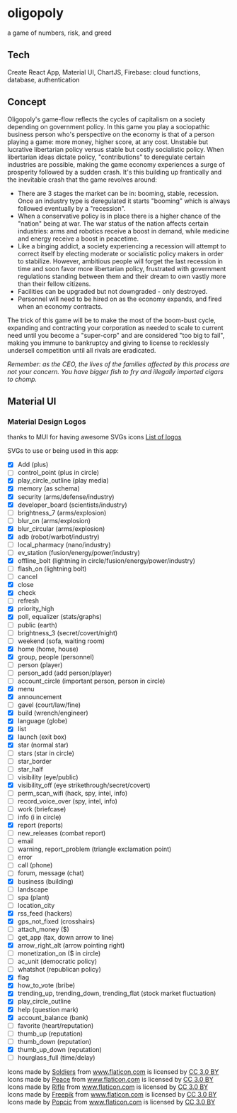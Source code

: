 # oligopoly
a game of numbers, risk, and greed

## Tech
Create React App, Material UI, ChartJS, Firebase: cloud functions, database, authentication

## Concept
Oligopoly's game-flow reflects the cycles of capitalism on a society depending on government policy. In this game you play a sociopathic business person who's perspective on the economy is that of a person playing a game: more money, higher score, at any cost. Unstable but lucrative libertarian policy versus stable but costly socialistic policy. When libertarian ideas dictate policy, "contributions" to deregulate certain industries are possible, making the game economy experiences a surge of prosperity followed by a sudden crash. It's this building up frantically and the inevitable crash that the game revolves around:

* There are 3 stages the market can be in: booming, stable, recession. Once an industry type is deregulated it starts "booming" which is always followed eventually by a "recession".
* When a conservative policy is in place there is a higher chance of the "nation" being at war. The war status of the nation affects certain industries: arms and robotics receive a boost in demand, while medicine and energy receive a boost in peacetime.
* Like a binging addict, a society experiencing a recession will attempt to correct itself by electing moderate or socialistic policy makers in order to stabilize. However, ambitious people will forget the last recession in time and soon favor more libertarian policy, frustrated with government regulations standing between them and their dream to own vastly more than their fellow citizens.
* Facilities can be upgraded but not downgraded - only destroyed.
* Personnel will need to be hired on as the economy expands, and fired when an economy contracts.

The trick of this game will be to make the most of the boom-bust cycle, expanding and contracting your corporation as needed to scale to current need until you become a "super-corp" and are considered "too big to fail", making you immune to bankruptcy and giving to license to recklessly undersell competition until all rivals are eradicated.

*Remember: as the CEO, the lives of the families affected by this process are not your concern. You have bigger fish to fry and illegally imported cigars to chomp.*

## Material UI
### Material Design Logos
thanks to MUI for having awesome SVGs icons
[List of logos](https://material.io/tools/icons/?icon=input&style=baseline)

SVGs to use or being used in this app:

* [x] Add (plus)
* [ ] control_point (plus in circle)
* [x] play_circle_outline (play media)
* [x] memory (as schema)
* [x] security (arms/defense/industry)
* [x] developer_board (scientists/industry)
* [ ] brightness_7 (arms/explosion)
* [ ] blur_on (arms/explosion)
* [x] blur_circular (arms/explosion)
* [x] adb (robot/warbot/industry)
* [ ] local_pharmacy (nano/industry)
* [ ] ev_station (fusion/energy/power/industry)
* [x] offline_bolt (lightning in circle/fusion/energy/power/industry)
* [ ] flash_on (lightning bolt)
* [ ] cancel
* [x] close
* [x] check
* [ ] refresh
* [x] priority_high
* [x] poll, equalizer (stats/graphs)
* [ ] public (earth)
* [ ] brightness_3 (secret/covert/night)
* [ ] weekend (sofa, waiting room)
* [x] home (home, house)
* [x] group, people (personnel)
* [ ] person (player)
* [ ] person_add (add person/player)
* [ ] account_circle (important person, person in circle)
* [x] menu
* [x] announcement
* [ ] gavel (court/law/fine)
* [x] build (wrench/engineer)
* [x] language (globe)
* [x] list
* [x] launch (exit box)
* [x] star (normal star)
* [ ] stars (star in circle)
* [ ] star_border
* [ ] star_half
* [ ] visibility (eye/public)
* [x] visibility_off (eye strikethrough/secret/covert)
* [ ] perm_scan_wifi (hack, spy, intel, info)
* [ ] record_voice_over (spy, intel, info)
* [ ] work (briefcase)
* [ ] info (i in circle)
* [x] report (reports)
* [ ] new_releases (combat report)
* [ ] email
* [ ] warning, report_problem (triangle exclamation point)
* [ ] error
* [ ] call (phone)
* [ ] forum, message (chat)
* [x] business (building)
* [ ] landscape
* [ ] spa (plant)
* [ ] location_city
* [x] rss_feed (hackers)
* [x] gps_not_fixed (crosshairs)
* [ ] attach_money ($)
* [ ] get_app (tax, down arrow to line)
* [x] arrow_right_alt (arrow pointing right)
* [ ] monetization_on ($ in circle)
* [ ] ac_unit (democratic policy)
* [ ] whatshot (republican policy)
* [x] flag
* [x] how_to_vote (bribe)
* [x] trending_up, trending_down, trending_flat (stock market fluctuation)
* [x] play_circle_outline
* [x] help (question mark)
* [x] account_balance (bank)
* [ ] favorite (heart/reputation)
* [ ] thumb_up (reputation)
* [ ] thumb_down (reputation)
* [x] thumb_up_down (reputation)
* [ ] hourglass_full (time/delay)

<div>Icons made by <a href="https://www.flaticon.com/authors/freepik" title="Soldiers">Soldiers</a> from <a href="https://www.flaticon.com/"     title="Flaticon">www.flaticon.com</a> is licensed by <a href="http://creativecommons.org/licenses/by/3.0/"     title="Creative Commons BY 3.0" target="_blank">CC 3.0 BY</a></div>
<div>Icons made by <a href="https://www.flaticon.com/authors/freepik" title="Peace">Peace</a> from <a href="https://www.flaticon.com/"     title="Flaticon">www.flaticon.com</a> is licensed by <a href="http://creativecommons.org/licenses/by/3.0/"     title="Creative Commons BY 3.0" target="_blank">CC 3.0 BY</a></div>
<div>Icons made by <a href="https://www.flaticon.com/authors/freepik" title="Rifle">Rifle</a> from <a href="https://www.flaticon.com/"     title="Flaticon">www.flaticon.com</a> is licensed by <a href="http://creativecommons.org/licenses/by/3.0/"     title="Creative Commons BY 3.0" target="_blank">CC 3.0 BY</a></div>
<div>Icons made by <a href="http://www.freepik.com" title="Freepik">Freepik</a> from <a href="https://www.flaticon.com/" title="Flaticon">www.flaticon.com</a> is licensed by <a href="http://creativecommons.org/licenses/by/3.0/" title="Creative Commons BY 3.0" target="_blank">CC 3.0 BY</a></div>
<div>Icons made by <a href="https://www.flaticon.com/authors/popcic" title="Popcic">Popcic</a> from <a href="https://www.flaticon.com/" title="Flaticon">www.flaticon.com</a> is licensed by <a href="http://creativecommons.org/licenses/by/3.0/" title="Creative Commons BY 3.0" target="_blank">CC 3.0 BY</a></div>
